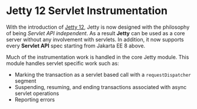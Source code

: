 # Jetty 12 Servlet Instrumentation

With the introduction of [Jetty 12](https://webtide.com/introducing-jetty-12/), Jetty is now designed with the philosophy of being *Servlet API independent*.
As a result **Jetty** can be used as a core server without any involvement with servlets.
In addition, it now supports every **Servlet API** spec starting from Jakarta EE 8 above.

Much of the instrumentation work is handled in the core Jetty module. This module handles servlet specific work such as:

- Marking the transaction as a servlet based call with a `requestDispatcher` segment
- Suspending, resuming, and ending transactions associated with async servlet operations
- Reporting errors